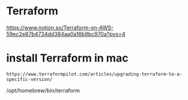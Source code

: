 # Terraform 
https://www.notion.so/Terraform-on-AWS-59ec2e87b4734dd384aa0a16b9bc970a?pvs=4

# install Terraform in mac 
```t
https://www.terraformpilot.com/articles/upgrading-terraform-to-a-specific-version/
```


/opt/homebrew/bin/terraform